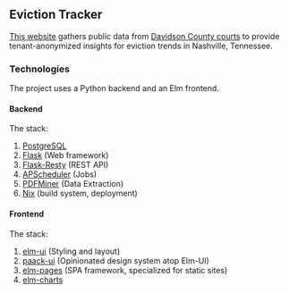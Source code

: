 ## Eviction Tracker

[This website](https://reddoorcollective.org/) gathers public data from [Davidson County courts](https://caselink.nashville.gov/) to provide tenant-anonymized insights for eviction trends in Nashville, Tennessee.

### Technologies

The project uses a Python backend and an Elm frontend.

#### Backend

The stack:
1. [PostgreSQL](https://www.postgresql.org/)
2. [Flask](https://flask.palletsprojects.com/en/2.0.x/) (Web framework)
3. [Flask-Resty](https://flask-resty.readthedocs.io/en/latest/index.html) (REST API)
4. [APScheduler](https://apscheduler.readthedocs.io/en/3.x/) (Jobs)
5. [PDFMiner](https://pdfminersix.readthedocs.io/en/latest/) (Data Extraction)
6. [Nix](https://nixos.org/) (build system, deployment)

#### Frontend

The stack:
1. [elm-ui](https://package.elm-lang.org/packages/mdgriffith/elm-ui/latest/) (Styling and layout)
2. [paack-ui](https://paackeng.github.io/paack-ui/#Styles/Colors/Colors) (Opinionated design system atop Elm-UI)
3. [elm-pages](https://elm-pages.com/) (SPA framework, specialized for static sites)
4. [elm-charts](https://elm-charts.org/)
